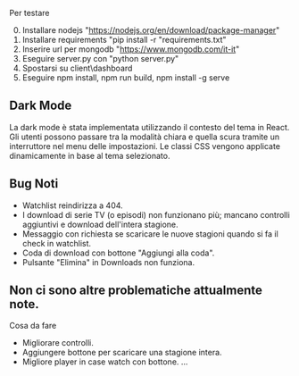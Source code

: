 Per testare

0. Installare nodejs "https://nodejs.org/en/download/package-manager"
1. Installare requirements "pip install -r "requirements.txt"
2. Inserire url per mongodb "https://www.mongodb.com/it-it"
3. Eseguire server.py con "python server.py"
4. Spostarsi su client\dashboard
5. Eseguire npm install, npm run build, npm install -g serve

## Dark Mode
La dark mode è stata implementata utilizzando il contesto del tema in React. Gli utenti possono passare tra la modalità chiara e quella scura tramite un interruttore nel menu delle impostazioni. Le classi CSS vengono applicate dinamicamente in base al tema selezionato.

## Bug Noti
- Watchlist reindirizza a 404.
- I download di serie TV (o episodi) non funzionano più; mancano controlli aggiuntivi e download dell'intera stagione.
- Messaggio con richiesta se scaricare le nuove stagioni quando si fa il check in watchlist.
- Coda di download con bottone "Aggiungi alla coda".
- Pulsante "Elimina" in Downloads non funziona.

## Non ci sono altre problematiche attualmente note.

Cosa da fare
- Migliorare controlli.
- Aggiungere bottone per scaricare una stagione intera.
- Migliore player in case watch con bottone.
...